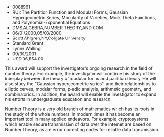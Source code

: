 
* 0088961
* RUI: The Partition Function and Modular Forms, Gaussian Hypergeometric Series, Modularity of Varieties, Mock Theta Functions, and Polynomial-Exponential Equations
* DMS,ALGEBRA,NUMBER THEORY,AND COM
* 06/01/2000,05/03/2000
* Scott Ahlgren,NY,Colgate University
* Standard Grant
* Lynne Walling
* 09/30/2001
* USD 36,554.00

This award will support the investigator's ongoing research in the field of
number theory. For example, the investigator will continue his study of the
interplay between the theory of modular forms and partition theory. He will also
study the "Gaussian hypergeometric series'' and their relationships to elliptic
curves, modular forms, p-adic analysis, arithmetic geometry, and combinatorics.
In addition, the award will enable the investigator to expand his efforts in
undergraduate education and research.

Number Theory is a very old branch of mathematics which has its roots in the
study of the whole numbers. In modern times it has become an important tool in
many applied endeavors. For example, cryptosystems which enable secure
transmission of data over the internet are based on Number Theory, as are error
correcting codes for reliable data transmission.
